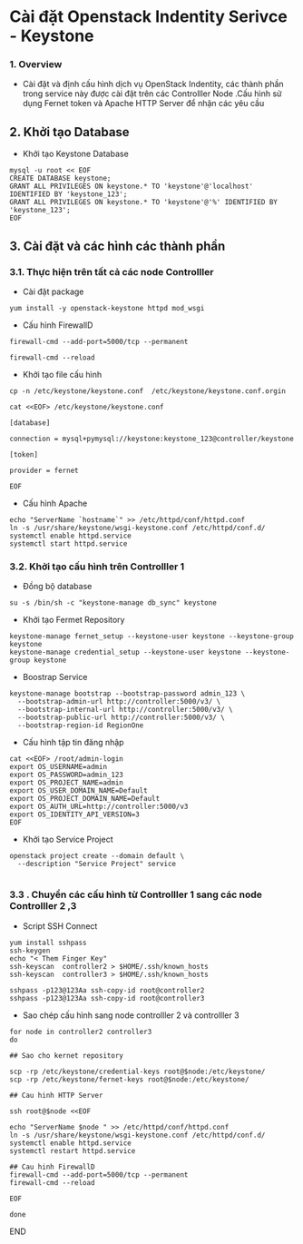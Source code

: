 
# Cài đặt Openstack Indentity Serivce - Keystone


### 1. Overview

- Cài đặt và định cấu hình dịch vụ  OpenStack Indentity, các thành phần trong service này được cài đặt trên các Controlller Node  .Cấu hình sử dụng Fernet token  và Apache HTTP Server để nhận các yêu cầu 


## 2. Khởi tạo Database

- Khởi tạo Keystone Database 

```
mysql -u root << EOF
CREATE DATABASE keystone;
GRANT ALL PRIVILEGES ON keystone.* TO 'keystone'@'localhost' IDENTIFIED BY 'keystone_123';
GRANT ALL PRIVILEGES ON keystone.* TO 'keystone'@'%' IDENTIFIED BY 'keystone_123';
EOF
```

## 3. Cài đặt và  các hình các thành phần 


### 3.1. Thực hiện trên tất cả các node Controlller

- Cài đặt package

```
yum install -y openstack-keystone httpd mod_wsgi
```


- Cấu hình FirewallD
```
firewall-cmd --add-port=5000/tcp --permanent 

firewall-cmd --reload
```

- Khởi tạo file cấu hình 
```
cp -n /etc/keystone/keystone.conf  /etc/keystone/keystone.conf.orgin

cat <<EOF> /etc/keystone/keystone.conf

[database]

connection = mysql+pymysql://keystone:keystone_123@controller/keystone

[token]

provider = fernet

EOF

```

- Cấu hình Apache
```
echo "ServerName `hostname`" >> /etc/httpd/conf/httpd.conf
ln -s /usr/share/keystone/wsgi-keystone.conf /etc/httpd/conf.d/
systemctl enable httpd.service
systemctl start httpd.service
```


### 3.2. Khởi tạo cấu hình trên Controlller 1


- Đồng bộ database

```
su -s /bin/sh -c "keystone-manage db_sync" keystone

```

- Khởi tạo Fermet Repository

```
keystone-manage fernet_setup --keystone-user keystone --keystone-group keystone
keystone-manage credential_setup --keystone-user keystone --keystone-group keystone
```

- Boostrap Service

```
keystone-manage bootstrap --bootstrap-password admin_123 \
  --bootstrap-admin-url http://controller:5000/v3/ \
  --bootstrap-internal-url http://controller:5000/v3/ \
  --bootstrap-public-url http://controller:5000/v3/ \
  --bootstrap-region-id RegionOne
```



- Cấu hình tập tin đăng nhập
```
cat <<EOF> /root/admin-login
export OS_USERNAME=admin
export OS_PASSWORD=admin_123
export OS_PROJECT_NAME=admin
export OS_USER_DOMAIN_NAME=Default
export OS_PROJECT_DOMAIN_NAME=Default
export OS_AUTH_URL=http://controller:5000/v3
export OS_IDENTITY_API_VERSION=3
EOF
```

- Khởi tạo Service Project
```
openstack project create --domain default \
  --description "Service Project" service


```

### 3.3 . Chuyển các cấu hình từ Controlller 1 sang các node Controlller 2 ,3 



- Script SSH Connect 

```
yum install sshpass
ssh-keygen
echo "< Them Finger Key"
ssh-keyscan  controller2 > $HOME/.ssh/known_hosts 
ssh-keyscan  controller3 > $HOME/.ssh/known_hosts 

sshpass -p123@123Aa ssh-copy-id root@controller2   
sshpass -p123@123Aa ssh-copy-id root@controller3

```

- Sao chép cấu hình sang node controlller 2 và controlller 3

```
for node in controller2 controller3
do 

## Sao cho kernet repository

scp -rp /etc/keystone/credential-keys root@$node:/etc/keystone/
scp -rp /etc/keystone/fernet-keys root@$node:/etc/keystone/

## Cau hinh HTTP Server

ssh root@$node <<EOF

echo "ServerName $node " >> /etc/httpd/conf/httpd.conf
ln -s /usr/share/keystone/wsgi-keystone.conf /etc/httpd/conf.d/
systemctl enable httpd.service
systemctl restart httpd.service 

## Cau hinh FirewallD
firewall-cmd --add-port=5000/tcp --permanent 
firewall-cmd --reload

EOF

done

```



END